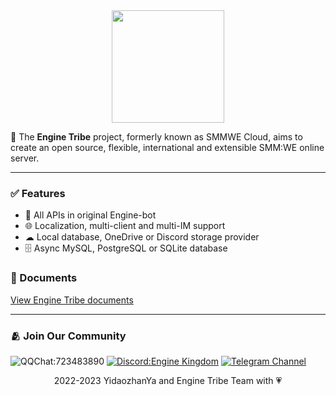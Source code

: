 <div align="center">
  <img src="https://raw.githubusercontent.com/EngineTribe/Server/main/assets/enginetribe.png" width="180px">
  <br>
</div>

📡 The **Engine Tribe** project, formerly known as SMMWE Cloud, aims to create an open source, flexible, international and extensible SMM:WE online server.

---

### ✅ Features

- 👥 All APIs in original Engine-bot
- 🌐 Localization, multi-client and multi-IM support
- ☁ Local database, OneDrive or Discord storage provider
- 🗄️ Async MySQL, PostgreSQL or SQLite database

### 📗 Documents

[View Engine Tribe documents
](http://www.enginetribe.gq/docs/#)

---

### 🫂 Join Our Community

![QQChat:723483890](https://img.shields.io/badge/QQ%20Group-723483890-faad01?logo=tencentqq) [![Discord:Engine Kingdom](https://img.shields.io/badge/Discord-Engine%20Kingdom-5865f2?logo=discord)](https://discord.gg/enginekingdom) [![Telegram Channel](https://img.shields.io/badge/Telegram-Channel-28a8ea?logo=telegram)](https://t.me/EngineTribe_Channel)

<div align="center">2022-2023 YidaozhanYa and Engine Tribe Team with 💗</div>
